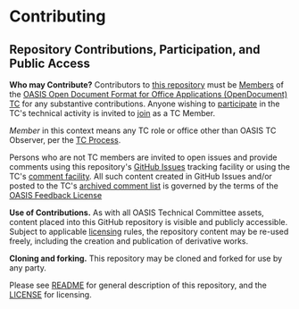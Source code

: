 # Contributing

## Repository Contributions, Participation, and Public Access

**Who may Contribute?** Contributors to [this repository](https://github.com/oasis-tcs/odf-tc/) must be
[Members](https://www.oasis-open.org/policies-guidelines/oasis-defined-terms-2017-05-26#dMember) of the
[OASIS Open Document Format for Office Applications (OpenDocument) TC](https://www.oasis-open.org/committees/office/)
for any substantive contributions. Anyone wishing to [participate](https://www.oasis-open.org/org/faq#committee-participation)
in the TC's technical activity is invited to [join](https://www.oasis-open.org/committees/join) as a TC Member.

*Member* in this context means any TC role or office other than OASIS TC Observer, per the
[TC Process](https://www.oasis-open.org/policies-guidelines/tc-process#membership).

Persons who are not TC members are invited to open issues and provide comments using this repository's
[GitHub Issues](https://github.com/oasis-tcs/odf-tc/issues/new) tracking facility or using the TC's
[comment facility](https://www.oasis-open.org/committees/comments/index.php?wg_abbrev=office).  All such content
created in GitHub Issues and/or posted to the TC's
[archived comment list](https://lists.oasis-open.org/archives/office-comment/) is governed by the terms of the
[OASIS Feedback License](https://www.oasis-open.org/policies-guidelines/ipr#appendixa)

**Use of Contributions.**  As with all OASIS Technical Committee assets, content placed into this GitHub repository
is visible and publicly accessible.  Subject to applicable [licensing](https://github.com/oasis-tcs/odf-tc/blob/master/LICENSE.md) rules,
the repository content may be re-used freely, including the creation and publication of derivative works.

**Cloning and forking.** This repository may be cloned and forked for use by any party.

Please see [README](https://github.com/oasis-tcs/odf-tc/blob/master/README.md) for general description of this
repository, and the [LICENSE](https://github.com/oasis-tcs/odf-tc/blob/master/LICENSE.md) for licensing.
